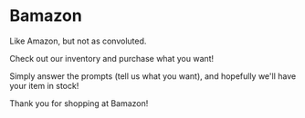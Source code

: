 # Bamazon

Like Amazon, but not as convoluted.

Check out our inventory and purchase what you want!

Simply answer the prompts (tell us what you want), and hopefully we'll have your item in stock!

Thank you for shopping at Bamazon!